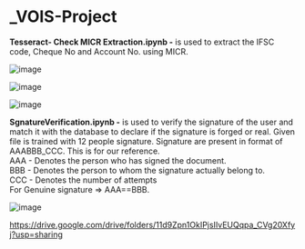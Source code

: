 # _VOIS-Project
**Tesseract- Check MICR Extraction.ipynb -** is used to extract the IFSC code, Cheque No and Account No. using MICR.

![image](https://user-images.githubusercontent.com/76240391/187831279-5f620c24-4286-4c08-9dff-fabe4dcef20e.png)

![image](https://user-images.githubusercontent.com/76240391/187831316-d3b8a6a3-0347-4db6-994a-742ad1b249b7.png)

![image](https://user-images.githubusercontent.com/76240391/187831352-068bef4d-e1f4-43db-b952-c579bfbb3b5a.png)

**SgnatureVerification.ipynb -** is used to verify the signature of the user and match it with the database to declare if the signature is forged or real. Given file is trained with 12 people signature. Signature are present in format of AAABBB_CCC. This is for our reference.<br />
AAA - Denotes the person who has signed the document.<br />
BBB - Denotes the person to whom the signature actually belong to.<br />
CCC - Denotes the number of attempts<br />
For Genuine signature => AAA==BBB.<br />

![image](https://user-images.githubusercontent.com/76240391/187831726-db2541e7-2438-4a41-9ee5-f336fd2ec0fa.png)

https://drive.google.com/drive/folders/11d9Zpn1OkIPjsIIvEUQqpa_CVg20Xfyj?usp=sharing
